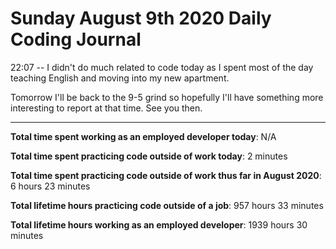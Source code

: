 # Sunday August 9th 2020 Daily Coding Journal

22:07 -- I didn't do much related to code today as I spent most of the day teaching English and moving into my new apartment.

Tomorrow I'll be back to the 9-5 grind so hopefully I'll have something more interesting to report at that time. See you then.

---

**Total time spent working as an employed developer today**: N/A

**Total time spent practicing code outside of work today**: 2 minutes

**Total time spent practicing code outside of work thus far in August 2020**: 6 hours 23 minutes

**Total lifetime hours practicing code outside of a job**: 957 hours 33 minutes

**Total lifetime hours working as an employed developer**: 1939 hours 30 minutes
